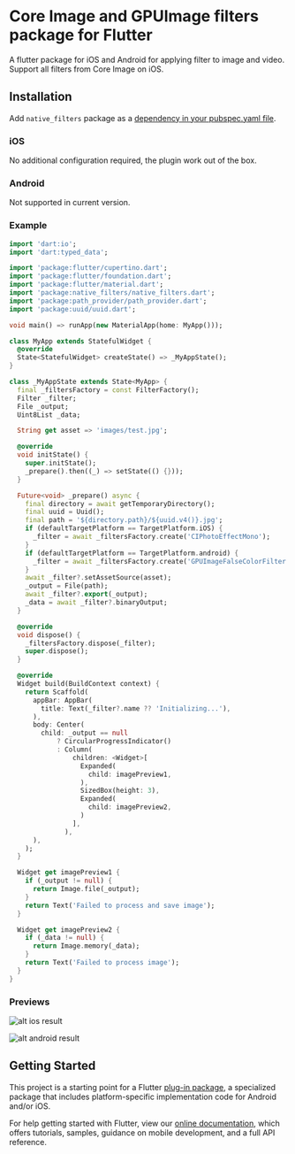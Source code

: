# Core Image and GPUImage filters package for Flutter 

A flutter package for iOS and Android for applying filter to image and video. Support all filters from Core Image on iOS.

## Installation

Add `native_filters` package as a [dependency in your pubspec.yaml file](https://flutter.io/platform-plugins/).

### iOS

No additional configuration required, the plugin work out of the box.

### Android

Not supported in current version.

### Example

``` dart
import 'dart:io';
import 'dart:typed_data';

import 'package:flutter/cupertino.dart';
import 'package:flutter/foundation.dart';
import 'package:flutter/material.dart';
import 'package:native_filters/native_filters.dart';
import 'package:path_provider/path_provider.dart';
import 'package:uuid/uuid.dart';

void main() => runApp(new MaterialApp(home: MyApp()));

class MyApp extends StatefulWidget {
  @override
  State<StatefulWidget> createState() => _MyAppState();
}

class _MyAppState extends State<MyApp> {
  final _filtersFactory = const FilterFactory();
  Filter _filter;
  File _output;
  Uint8List _data;

  String get asset => 'images/test.jpg';

  @override
  void initState() {
    super.initState();
    _prepare().then((_) => setState(() {}));
  }

  Future<void> _prepare() async {
    final directory = await getTemporaryDirectory();
    final uuid = Uuid();
    final path = '${directory.path}/${uuid.v4()}.jpg';
    if (defaultTargetPlatform == TargetPlatform.iOS) {
      _filter = await _filtersFactory.create('CIPhotoEffectMono');
    }
    if (defaultTargetPlatform == TargetPlatform.android) {
      _filter = await _filtersFactory.create('GPUImageFalseColorFilter');
    }
    await _filter?.setAssetSource(asset);
    _output = File(path);
    await _filter?.export(_output);
    _data = await _filter?.binaryOutput;
  }

  @override
  void dispose() {
    _filtersFactory.dispose(_filter);
    super.dispose();
  }

  @override
  Widget build(BuildContext context) {
    return Scaffold(
      appBar: AppBar(
        title: Text(_filter?.name ?? 'Initializing...'),
      ),
      body: Center(
        child: _output == null
            ? CircularProgressIndicator()
            : Column(
                children: <Widget>[
                  Expanded(
                    child: imagePreview1,
                  ),
                  SizedBox(height: 3),
                  Expanded(
                    child: imagePreview2,
                  )
                ],
              ),
      ),
    );
  }

  Widget get imagePreview1 {
    if (_output != null) {
      return Image.file(_output);
    }
    return Text('Failed to process and save image');
  }

  Widget get imagePreview2 {
    if (_data != null) {
      return Image.memory(_data);
    }
    return Text('Failed to process image');
  }
}
```

### Previews

![alt ios result](processed_samples/ios.png "Applying CIPhotoEffectMono filter in iOS")

![alt android result](processed_samples/android.png "Applying GPUImageFalseColorFilter filter in Android")

## Getting Started

This project is a starting point for a Flutter
[plug-in package](https://flutter.dev/developing-packages/),
a specialized package that includes platform-specific implementation code for
Android and/or iOS.

For help getting started with Flutter, view our 
[online documentation](https://flutter.dev/docs), which offers tutorials, 
samples, guidance on mobile development, and a full API reference.
